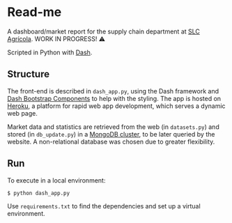 # Read-me

A dashboard/market report for the supply chain department at [SLC Agrícola](https://www.slcagricola.com.br/en/). WORK IN PROGRESS! :warning:

Scripted in Python with [Dash](https://dash.plot.ly/).

## Structure

The front-end is described in `dash_app.py`, using the Dash framework and [Dash Bootstrap Components](https://dash-bootstrap-components.opensource.faculty.ai/) to help with the styling. The app is hosted on [Heroku](https://heroku.com/), a platform for rapid  web app development, which serves a dynamic web page.

Market data and statistics are retrieved from the web (in `datasets.py`) and stored (in `db_update.py`) in a [MongoDB cluster](https://cloud.mongodb.com/), to be later queried by the website. A non-relational database was chosen due to greater flexibility.

## Run

To execute in a local environment:

```
$ python dash_app.py
```

Use `requirements.txt` to find the dependencies and set up a virtual environment.